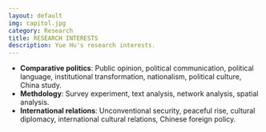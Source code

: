 ```yaml
---
layout: default
img: capitol.jpg
category: Research
title: RESEARCH INTERESTS
description: Yue Hu's research interests.
---
```


* **Comparative politics**: Public opinion, political communication, political language, institutional transformation, nationalism, political culture, China study.
* **Methdology**: Survey experiment, text analysis, network analysis, spatial analysis.
* **International relations**: Unconventional security, peaceful rise, cultural diplomacy, international cultural relations, Chinese foreign policy.